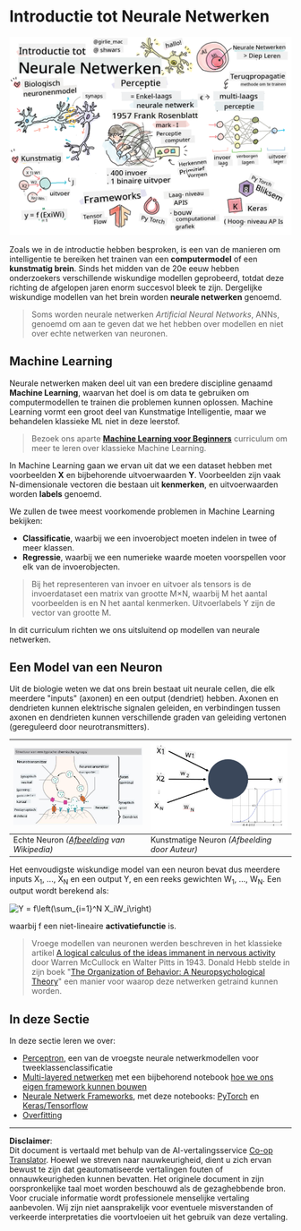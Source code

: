 <!--
CO_OP_TRANSLATOR_METADATA:
{
  "original_hash": "5abc5f7978919be90cd313f0c20e8228",
  "translation_date": "2025-09-07T14:34:02+00:00",
  "source_file": "lessons/3-NeuralNetworks/README.md",
  "language_code": "nl"
}
-->
# Introductie tot Neurale Netwerken

![Samenvatting van Intro Neural Networks inhoud in een schets](../../../../translated_images/ai-neuralnetworks.1c687ae40bc86e834f497844866a26d3e0886650a67a4bbe29442e2f157d3b18.nl.png)

Zoals we in de introductie hebben besproken, is een van de manieren om intelligentie te bereiken het trainen van een **computermodel** of een **kunstmatig brein**. Sinds het midden van de 20e eeuw hebben onderzoekers verschillende wiskundige modellen geprobeerd, totdat deze richting de afgelopen jaren enorm succesvol bleek te zijn. Dergelijke wiskundige modellen van het brein worden **neurale netwerken** genoemd.

> Soms worden neurale netwerken *Artificial Neural Networks*, ANNs, genoemd om aan te geven dat we het hebben over modellen en niet over echte netwerken van neuronen.

## Machine Learning

Neurale netwerken maken deel uit van een bredere discipline genaamd **Machine Learning**, waarvan het doel is om data te gebruiken om computermodellen te trainen die problemen kunnen oplossen. Machine Learning vormt een groot deel van Kunstmatige Intelligentie, maar we behandelen klassieke ML niet in deze leerstof.

> Bezoek ons aparte **[Machine Learning voor Beginners](http://github.com/microsoft/ml-for-beginners)** curriculum om meer te leren over klassieke Machine Learning.

In Machine Learning gaan we ervan uit dat we een dataset hebben met voorbeelden **X** en bijbehorende uitvoerwaarden **Y**. Voorbeelden zijn vaak N-dimensionale vectoren die bestaan uit **kenmerken**, en uitvoerwaarden worden **labels** genoemd.

We zullen de twee meest voorkomende problemen in Machine Learning bekijken:

* **Classificatie**, waarbij we een invoerobject moeten indelen in twee of meer klassen.
* **Regressie**, waarbij we een numerieke waarde moeten voorspellen voor elk van de invoerobjecten.

> Bij het representeren van invoer en uitvoer als tensors is de invoerdataset een matrix van grootte M×N, waarbij M het aantal voorbeelden is en N het aantal kenmerken. Uitvoerlabels Y zijn de vector van grootte M.

In dit curriculum richten we ons uitsluitend op modellen van neurale netwerken.

## Een Model van een Neuron

Uit de biologie weten we dat ons brein bestaat uit neurale cellen, die elk meerdere "inputs" (axonen) en een output (dendriet) hebben. Axonen en dendrieten kunnen elektrische signalen geleiden, en verbindingen tussen axonen en dendrieten kunnen verschillende graden van geleiding vertonen (gereguleerd door neurotransmitters).

![Model van een Neuron](../../../../translated_images/synapse-wikipedia.ed20a9e4726ea1c6a3ce8fec51c0b9bec6181946dca0fe4e829bc12fa3bacf01.nl.jpg) | ![Model van een Neuron](../../../../translated_images/artneuron.1a5daa88d20ebe6f5824ddb89fba0bdaaf49f67e8230c1afbec42909df1fc17e.nl.png)
----|----
Echte Neuron *([Afbeelding](https://en.wikipedia.org/wiki/Synapse#/media/File:SynapseSchematic_lines.svg) van Wikipedia)* | Kunstmatige Neuron *(Afbeelding door Auteur)*

Het eenvoudigste wiskundige model van een neuron bevat dus meerdere inputs X<sub>1</sub>, ..., X<sub>N</sub> en een output Y, en een reeks gewichten W<sub>1</sub>, ..., W<sub>N</sub>. Een output wordt berekend als:

<img src="images/netout.png" alt="Y = f\left(\sum_{i=1}^N X_iW_i\right)" width="131" height="53" align="center"/>

waarbij f een niet-lineaire **activatiefunctie** is.

> Vroege modellen van neuronen werden beschreven in het klassieke artikel [A logical calculus of the ideas immanent in nervous activity](https://www.cs.cmu.edu/~./epxing/Class/10715/reading/McCulloch.and.Pitts.pdf) door Warren McCullock en Walter Pitts in 1943. Donald Hebb stelde in zijn boek "[The Organization of Behavior: A Neuropsychological Theory](https://books.google.com/books?id=VNetYrB8EBoC)" een manier voor waarop deze netwerken getraind kunnen worden.

## In deze Sectie

In deze sectie leren we over:
* [Perceptron](03-Perceptron/README.md), een van de vroegste neurale netwerkmodellen voor tweeklassenclassificatie
* [Multi-layered netwerken](04-OwnFramework/README.md) met een bijbehorend notebook [hoe we ons eigen framework kunnen bouwen](04-OwnFramework/OwnFramework.ipynb)
* [Neurale Netwerk Frameworks](05-Frameworks/README.md), met deze notebooks: [PyTorch](05-Frameworks/IntroPyTorch.ipynb) en [Keras/Tensorflow](05-Frameworks/IntroKerasTF.ipynb)
* [Overfitting](../../../../lessons/3-NeuralNetworks/05-Frameworks)

---

**Disclaimer**:  
Dit document is vertaald met behulp van de AI-vertalingsservice [Co-op Translator](https://github.com/Azure/co-op-translator). Hoewel we streven naar nauwkeurigheid, dient u zich ervan bewust te zijn dat geautomatiseerde vertalingen fouten of onnauwkeurigheden kunnen bevatten. Het originele document in zijn oorspronkelijke taal moet worden beschouwd als de gezaghebbende bron. Voor cruciale informatie wordt professionele menselijke vertaling aanbevolen. Wij zijn niet aansprakelijk voor eventuele misverstanden of verkeerde interpretaties die voortvloeien uit het gebruik van deze vertaling.